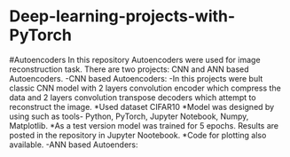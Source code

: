 # Deep-learning-projects-with-PyTorch
#Autoencoders
In this repository Autoencoders were used for image reconstruction task. There are two projects: CNN and ANN based Autoencoders. 
  -CNN based Autoencoders:
     -In this projects were bult classic CNN model with 2 layers convolution encoder which compress the data and 2 layers convolution transpose decoders which attempt to reconstruct the image.         *Used dataset CIFAR10
       *Model was designed by using such as tools- Python, PyTorch, Jupyter Notebook, Numpy, Matplotlib.
       *As a test version model was trained for 5 epochs. Results are posted in the repository in Jupyter Nootebook.
       *Code for plotting also available.
  -ANN based Autoenders:
    
      
